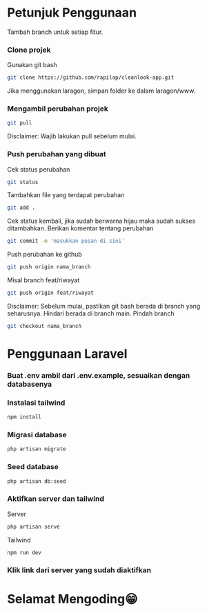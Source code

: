 # Petunjuk Penggunaan
Tambah branch untuk setiap fitur.

### Clone projek
 Gunakan git bash
```bash
git clone https://github.com/rapilap/cleanlook-app.git
```
Jika menggunakan laragon, simpan folder ke dalam laragon/www.

### Mengambil perubahan projek
```bash
git pull
```
Disclaimer: Wajib lakukan pull sebelum mulai.

### Push perubahan yang dibuat
Cek status perubahan
```bash
git status
```
Tambahkan file yang terdapat perubahan
```bash
git add .
```
Cek status kembali, jika sudah berwarna hijau maka sudah sukses ditambahkan.
Berikan komentar tentang perubahan
```bash
git commit -m 'masukkan pesan di sini'
```
Push perubahan ke github
```bash
git push origin nama_branch
```
Misal branch feat/riwayat
```bash
git push origin feat/riwayat
```
Disclaimer: Sebelum mulai, pastikan git bash berada di branch yang seharusnya. Hindari berada di branch main.
Pindah branch
```bash
git checkout nama_branch
```

# Penggunaan Laravel

### Buat .env ambil dari .env.example, sesuaikan dengan databasenya

### Instalasi tailwind
```bash
npm install
```

### Migrasi database
```bash
php artisan migrate
```
### Seed database
```bash
php artisan db:seed
```

### Aktifkan server dan tailwind
Server
```bash
php artisan serve
```
Tailwind
```bash
npm run dev
```

### Klik link dari server yang sudah diaktifkan

# Selamat Mengoding😁
